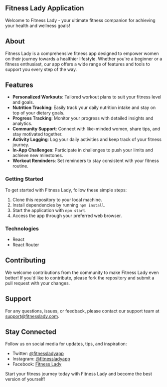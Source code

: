 ## Fitness Lady Application

Welcome to Fitness Lady - your ultimate fitness companion for achieving your
health and wellness goals!

## About

Fitness Lady is a comprehensive fitness app designed to empower women on their
journey towards a healthier lifestyle. Whether you're a beginner or a fitness
enthusiast, our app offers a wide range of features and tools to support you
every step of the way.

## Features

- **Personalized Workouts**: Tailored workout plans to suit your fitness level
  and goals.
- **Nutrition Tracking**: Easily track your daily nutrition intake and stay on
  top of your dietary goals.
- **Progress Tracking**: Monitor your progress with detailed insights and
  analytics.
- **Community Support**: Connect with like-minded women, share tips, and stay
  motivated together.
- **Activity Logging**: Log your daily activities and keep track of your fitness
  journey.
- **In-App Challenges**: Participate in challenges to push your limits and
  achieve new milestones.
- **Workout Reminders**: Set reminders to stay consistent with your fitness
  routine.

### Getting Started

To get started with Fitness Lady, follow these simple steps:

1. Clone this repository to your local machine.
2. Install dependencies by running `npm install`.
3. Start the application with `npm start`.
4. Access the app through your preferred web browser.

### Technologies

- React
- React Router

## Contributing

We welcome contributions from the community to make Fitness Lady even better! If you'd like to contribute, please fork the repository and submit a pull request with your changes.

## Support

For any questions, issues, or feedback, please contact our support team at support@fitnesslady.com.

## Stay Connected

Follow us on social media for updates, tips, and inspiration:
- Twitter: [@fitnessladyapp](https://twitter.com/fitnessladyapp)
- Instagram: [@fitnessladyapp](https://www.instagram.com/fitnessladyapp)
- Facebook: [Fitness Lady](https://www.facebook.com/fitnessladyapp)

Start your fitness journey today with Fitness Lady and become the best version of yourself!
